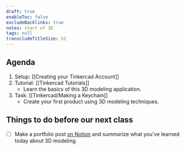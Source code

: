 ```yaml
---
draft: true
enableToc: false
excludeBacklinks: true
notes: start of 3D
tags: null
transcludeTitleSize: h2
---
```


## Agenda
1. Setup: [[Creating your Tinkercad Account]]
2. Tutorial: [[Tinkercad Tutorials]]
	- Learn the basics of this 3D modeling application.
3. Task: [[Tinkercad/Making a Keychain]]
	- Create your first product using 3D modeling techniques.

## Things to do before our next class

- [ ] Make a portfolio post [on Notion](https://notion.so) and summarize what you've learned today about 3D modeling.